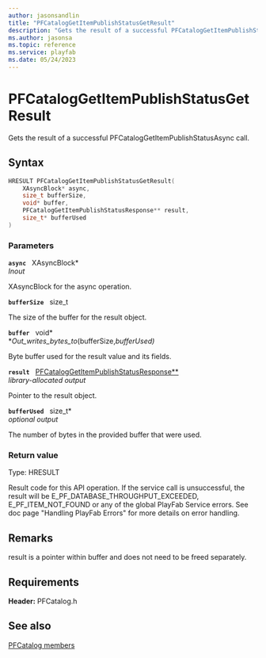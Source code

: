 ```yaml
---
author: jasonsandlin
title: "PFCatalogGetItemPublishStatusGetResult"
description: "Gets the result of a successful PFCatalogGetItemPublishStatusAsync call."
ms.author: jasonsa
ms.topic: reference
ms.service: playfab
ms.date: 05/24/2023
---
```


# PFCatalogGetItemPublishStatusGetResult  

Gets the result of a successful PFCatalogGetItemPublishStatusAsync call.  

## Syntax  
  
```cpp
HRESULT PFCatalogGetItemPublishStatusGetResult(  
    XAsyncBlock* async,  
    size_t bufferSize,  
    void* buffer,  
    PFCatalogGetItemPublishStatusResponse** result,  
    size_t* bufferUsed  
)  
```  
  
### Parameters  
  
**`async`** &nbsp; XAsyncBlock*  
*_Inout_*  
  
XAsyncBlock for the async operation.  
  
**`bufferSize`** &nbsp; size_t  
  
The size of the buffer for the result object.  
  
**`buffer`** &nbsp; void*  
*_Out_writes_bytes_to_(bufferSize,*bufferUsed)*  
  
Byte buffer used for the result value and its fields.  
  
**`result`** &nbsp; [PFCatalogGetItemPublishStatusResponse**](../../pfcatalogtypes/structs/pfcataloggetitempublishstatusresponse.md)  
*library-allocated output*  
  
Pointer to the result object.  
  
**`bufferUsed`** &nbsp; size_t*  
*optional output*  
  
The number of bytes in the provided buffer that were used.  
  
  
### Return value
Type: HRESULT
  
Result code for this API operation. If the service call is unsuccessful, the result will be E_PF_DATABASE_THROUGHPUT_EXCEEDED, E_PF_ITEM_NOT_FOUND or any of the global PlayFab Service errors. See doc page "Handling PlayFab Errors" for more details on error handling.
  
## Remarks  
  
result is a pointer within buffer and does not need to be freed separately.
  
## Requirements  
  
**Header:** PFCatalog.h
  
## See also  
[PFCatalog members](../pfcatalog_members.md)  

  
  
